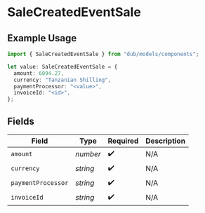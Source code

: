 # SaleCreatedEventSale

## Example Usage

```typescript
import { SaleCreatedEventSale } from "dub/models/components";

let value: SaleCreatedEventSale = {
  amount: 6094.27,
  currency: "Tanzanian Shilling",
  paymentProcessor: "<value>",
  invoiceId: "<id>",
};
```

## Fields

| Field              | Type               | Required           | Description        |
| ------------------ | ------------------ | ------------------ | ------------------ |
| `amount`           | *number*           | :heavy_check_mark: | N/A                |
| `currency`         | *string*           | :heavy_check_mark: | N/A                |
| `paymentProcessor` | *string*           | :heavy_check_mark: | N/A                |
| `invoiceId`        | *string*           | :heavy_check_mark: | N/A                |